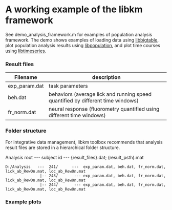 # A working example of the libkm framework

See demo_analysis_framework.m for examples of population analysis framework. The demo shows examples of loading data using [libbigtable](https://github.com/hkim09/libkm/tree/master/libbigtable), plot population analysis results using [libpopulation](https://github.com/hkim09/libkm/tree/master/libpopulation), and plot time courses using [libtimeseries](https://github.com/hkim09/libkm/tree/master/libtimeseries).

### Result files

| Filename        |    description      |
|-----------------|---------------------|
| exp_param.dat   |   task parameters   | 
| beh.dat         |   behaviors (average lick and running speed quantified by different time windows) |
| fr_norm.dat     |   neural response (fluorometry quantified using different time windows) |

### Folder structure
For integrative data management, libkm toolbox recommends that analysis result files are stored in a hierarchical folder structure.

Analysis root --- subject id --- {result_files}.dat; (result_psth).mat

```
D:/Analysis   ---  241/      ---  exp_param.dat, beh.dat, fr_norm.dat, lick_ab_RewOn.mat, loc_ab_RewOn.mat
               |-- 243/       --- exp_param.dat, beh.dat, fr_norm.dat, lick_ab_RewOn.mat, loc_ab_RewOn.mat
               |-- 244/       --- exp_param.dat, beh.dat, fr_norm.dat, lick_ab_RewOn.mat, loc_ab_RewOn.mat
```

### Example plots
